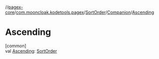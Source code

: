 //[pagex-core](../../../../index.md)/[com.mooncloak.kodetools.pagex](../../index.md)/[SortOrder](../index.md)/[Companion](index.md)/[Ascending](-ascending.md)

# Ascending

[common]\
val [Ascending](-ascending.md): [SortOrder](../index.md)
